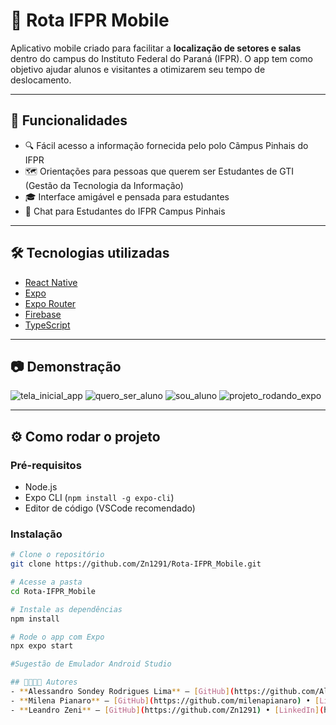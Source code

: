 # 📱 Rota IFPR Mobile

Aplicativo mobile criado para facilitar a **localização de setores e salas** dentro do campus do Instituto Federal do Paraná (IFPR). O app tem como objetivo ajudar alunos e visitantes a otimizarem seu tempo de deslocamento.

---

## 🚀 Funcionalidades

- 🔍 Fácil acesso a informação fornecida pelo polo Cãmpus Pinhais do IFPR
- 🗺️ Orientações para pessoas que querem ser Estudantes de GTI (Gestão da Tecnologia da Informação)
- 🎓 Interface amigável e pensada para estudantes
- 📌 Chat para Estudantes do IFPR Campus Pinhais

---

## 🛠️ Tecnologias utilizadas

- [React Native](https://reactnative.dev/)
- [Expo](https://expo.dev/)
- [Expo Router](https://expo.github.io/router/)
- [Firebase](https://firebase.google.com/)
- [TypeScript](https://www.typescriptlang.org/)

---

## 📷 Demonstração

![tela_inicial_app](image.png)
![quero_ser_aluno](image-1.png)
![sou_aluno](image-2.png)
![projeto_rodando_expo](image-3.png)

---

## ⚙️ Como rodar o projeto

### Pré-requisitos
- Node.js
- Expo CLI (`npm install -g expo-cli`)
- Editor de código (VSCode recomendado)



### Instalação


```bash
# Clone o repositório
git clone https://github.com/Zn1291/Rota-IFPR_Mobile.git

# Acesse a pasta
cd Rota-IFPR_Mobile

# Instale as dependências
npm install

# Rode o app com Expo
npx expo start

#Sugestão de Emulador Android Studio

## 👨‍👩‍👧‍👦 Autores
- **Alessandro Sondey Rodrigues Lima** – [GitHub](https://github.com/Al3s4ndr0) • [LinkedIn](https://www.linkedin.com/in/alessandrosondey/)
- **Milena Pianaro** – [GitHub](https://github.com/milenapianaro) • [LinkedIn](https://www.linkedin.com/in/milenapianaro/)
- **Leandro Zeni** – [GitHub](https://github.com/Zn1291) • [LinkedIn](https://www.linkedin.com/in/leandrozeni/)